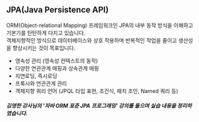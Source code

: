 ## JPA(Java Persistence API)

ORM(Object-relational Mapping) 프레임워크인 JPA의 내부 동작 방식을 이해하고 기본기를 탄탄하게 다지고 있습니다. <br/>
객체지향적인 방식으로 데이터베이스와 상호 작용하며 반복적인 작업을 줄이고 생산성을 향상시키는 것이 목표입니다. 

- 영속성 관리 (영속성 컨텍스트의 동작)
- 다양한 연관관계 매핑과 상속관계 매핑
- 지연로딩, 즉시로딩
- 프록시와 연관관계 관리 
- 객체지향 쿼리 언어 (JPQL 타입 표현, 조건식, 패치 조인, Named 쿼리 등)

##### 김영한 강사님의 '자바 ORM 표준 JPA 프로그래밍' 강의를 들으며 실습 내용을 정리하였습니다. 
